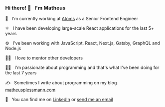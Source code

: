 ### Hi there! 👋  &nbsp; I'm Matheus

🏢 &nbsp; I'm currently working at [Atoms](https://atoms.com/) as a Senior Frontend Engineer

⚛️ &nbsp; I have been developing large-scale React applications for the last 5+ years

⚙️ &nbsp; I've been working with JavaScript, React, Next.js, Gatsby, GraphQL and Node.js

👨‍🏫 &nbsp; I love to mentor other developers

👨‍💻 &nbsp; I'm passionate about programming and that's what I've been doing for the last 7 years

✍️ &nbsp; Sometimes I write about programming on my blog [matheusplessmann.com](https://matheusplessmann.com/)

📩 &nbsp; You can find me on [LinkedIn](https://www.linkedin.com/in/matheus-plessmann/) or [send me an email](mailto:maplessmann@gmail.com)

